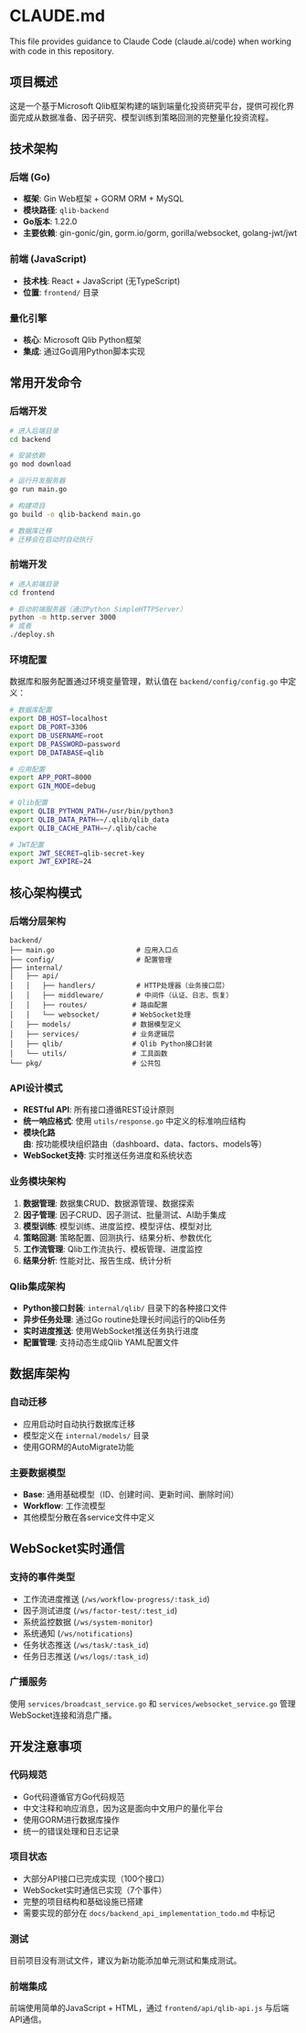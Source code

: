 # CLAUDE.md

This file provides guidance to Claude Code (claude.ai/code) when working with code in this repository.

## 项目概述

这是一个基于Microsoft Qlib框架构建的端到端量化投资研究平台，提供可视化界面完成从数据准备、因子研究、模型训练到策略回测的完整量化投资流程。

## 技术架构

### 后端 (Go)
- **框架**: Gin Web框架 + GORM ORM + MySQL
- **模块路径**: `qlib-backend`
- **Go版本**: 1.22.0
- **主要依赖**: gin-gonic/gin, gorm.io/gorm, gorilla/websocket, golang-jwt/jwt

### 前端 (JavaScript)
- **技术栈**: React + JavaScript (无TypeScript)
- **位置**: `frontend/` 目录

### 量化引擎
- **核心**: Microsoft Qlib Python框架
- **集成**: 通过Go调用Python脚本实现

## 常用开发命令

### 后端开发
```bash
# 进入后端目录
cd backend

# 安装依赖
go mod download

# 运行开发服务器
go run main.go

# 构建项目
go build -o qlib-backend main.go

# 数据库迁移
# 迁移会在启动时自动执行
```

### 前端开发
```bash
# 进入前端目录
cd frontend

# 启动前端服务器（通过Python SimpleHTTPServer）
python -m http.server 3000
# 或者
./deploy.sh
```

### 环境配置
数据库和服务配置通过环境变量管理，默认值在 `backend/config/config.go` 中定义：

```bash
# 数据库配置
export DB_HOST=localhost
export DB_PORT=3306
export DB_USERNAME=root
export DB_PASSWORD=password
export DB_DATABASE=qlib

# 应用配置
export APP_PORT=8000
export GIN_MODE=debug

# Qlib配置
export QLIB_PYTHON_PATH=/usr/bin/python3
export QLIB_DATA_PATH=~/.qlib/qlib_data
export QLIB_CACHE_PATH=~/.qlib/cache

# JWT配置
export JWT_SECRET=qlib-secret-key
export JWT_EXPIRE=24
```

## 核心架构模式

### 后端分层架构
```
backend/
├── main.go                    # 应用入口点
├── config/                    # 配置管理
├── internal/
│   ├── api/
│   │   ├── handlers/          # HTTP处理器（业务接口层）
│   │   ├── middleware/        # 中间件（认证、日志、恢复）
│   │   ├── routes/           # 路由配置
│   │   └── websocket/        # WebSocket处理
│   ├── models/               # 数据模型定义
│   ├── services/             # 业务逻辑层
│   ├── qlib/                 # Qlib Python接口封装
│   └── utils/                # 工具函数
└── pkg/                      # 公共包
```

### API设计模式
- **RESTful API**: 所有接口遵循REST设计原则
- **统一响应格式**: 使用 `utils/response.go` 中定义的标准响应结构
- **模块化路由**: 按功能模块组织路由（dashboard、data、factors、models等）
- **WebSocket支持**: 实时推送任务进度和系统状态

### 业务模块架构
1. **数据管理**: 数据集CRUD、数据源管理、数据探索
2. **因子管理**: 因子CRUD、因子测试、批量测试、AI助手集成
3. **模型训练**: 模型训练、进度监控、模型评估、模型对比
4. **策略回测**: 策略配置、回测执行、结果分析、参数优化
5. **工作流管理**: Qlib工作流执行、模板管理、进度监控
6. **结果分析**: 性能对比、报告生成、统计分析

### Qlib集成架构
- **Python接口封装**: `internal/qlib/` 目录下的各种接口文件
- **异步任务处理**: 通过Go routine处理长时间运行的Qlib任务
- **实时进度推送**: 使用WebSocket推送任务执行进度
- **配置管理**: 支持动态生成Qlib YAML配置文件

## 数据库架构

### 自动迁移
- 应用启动时自动执行数据库迁移
- 模型定义在 `internal/models/` 目录
- 使用GORM的AutoMigrate功能

### 主要数据模型
- **Base**: 通用基础模型（ID、创建时间、更新时间、删除时间）
- **Workflow**: 工作流模型
- 其他模型分散在各service文件中定义

## WebSocket实时通信

### 支持的事件类型
- 工作流进度推送 (`/ws/workflow-progress/:task_id`)
- 因子测试进度 (`/ws/factor-test/:test_id`)
- 系统监控数据 (`/ws/system-monitor`)
- 系统通知 (`/ws/notifications`)
- 任务状态推送 (`/ws/task/:task_id`)
- 任务日志推送 (`/ws/logs/:task_id`)

### 广播服务
使用 `services/broadcast_service.go` 和 `services/websocket_service.go` 管理WebSocket连接和消息广播。

## 开发注意事项

### 代码规范
- Go代码遵循官方Go代码规范
- 中文注释和响应消息，因为这是面向中文用户的量化平台
- 使用GORM进行数据库操作
- 统一的错误处理和日志记录

### 项目状态
- 大部分API接口已完成实现（100个接口）
- WebSocket实时通信已实现（7个事件）
- 完整的项目结构和基础设施已搭建
- 需要实现的部分在 `docs/backend_api_implementation_todo.md` 中标记

### 测试
目前项目没有测试文件，建议为新功能添加单元测试和集成测试。

### 前端集成
前端使用简单的JavaScript + HTML，通过 `frontend/api/qlib-api.js` 与后端API通信。